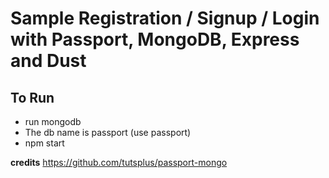# Sample Registration / Signup / Login with Passport, MongoDB, Express and Dust

## To Run

* run mongodb
* The db name is passport (use passport)
* npm start

**credits**
https://github.com/tutsplus/passport-mongo